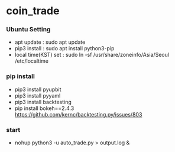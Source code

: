 # coin_trade

### Ubuntu Setting
- apt update : sudo apt update
- pip3 install : sudo apt install python3-pip
- local time(KST) set : sudo ln -sf /usr/share/zoneinfo/Asia/Seoul /etc/localtime

### pip install
- pip3 install pyupbit
- pip3 install pyyaml
- pip3 install backtesting
- pip install bokeh==2.4.3
    https://github.com/kernc/backtesting.py/issues/803

### start
- nohup python3 -u auto_trade.py > output.log &
